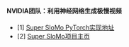 #### NVIDIA团队：利用神经网络生成极慢视频
- [1] [Super SloMo PyTorch实现地址](https://github.com/avinashpaliwal/Super-SloMo)
- [2] [Super SloMo项目主页](https://people.cs.umass.edu/~hzjiang/projects/superslomo/)



